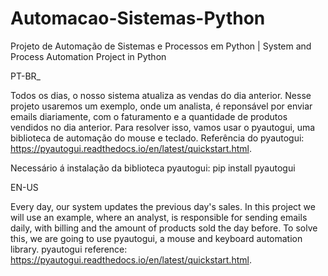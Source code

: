 # Automacao-Sistemas-Python
Projeto de Automação de Sistemas e Processos em Python | System and Process Automation Project in Python

PT-BR_

Todos os dias, o nosso sistema atualiza as vendas do dia anterior. Nesse projeto usaremos um exemplo, onde um analista,
é reponsável por enviar emails diariamente, com o faturamento e a quantidade de produtos vendidos no dia anterior.
Para resolver isso, vamos usar o pyautogui, uma biblioteca de automação do mouse e teclado. Referência do pyautogui: https://pyautogui.readthedocs.io/en/latest/quickstart.html.

Necessário á instalação da biblioteca pyautogui: pip install pyautogui


EN-US

Every day, our system updates the previous day's sales. In this project we will use an example, where an analyst,
is responsible for sending emails daily, with billing and the amount of products sold the day before.
To solve this, we are going to use pyautogui, a mouse and keyboard automation library. pyautogui reference:
https://pyautogui.readthedocs.io/en/latest/quickstart.html.

